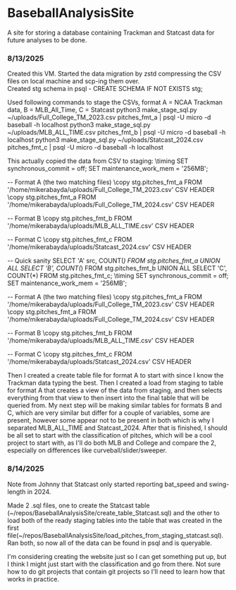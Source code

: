 # BaseballAnalysisSite
A site for storing a database containing Trackman and Statcast data for future analyses to be done.

### 8/13/2025
Created this VM.  Started the data migration by zstd compressing the CSV files on local machine and scp-ing them over.  
Created stg schema in psql - CREATE SCHEMA IF NOT EXISTS stg;

Used following commands to stage the CSVs, format A = NCAA Trackman data, B = MLB_All_Time, C = Statcast
python3 make_stage_sql.py ~/uploads/Full_College_TM_2023.csv pitches_fmt_a | psql -U micro -d baseball -h localhost
python3 make_stage_sql.py ~/uploads/MLB_ALL_TIME.csv pitches_fmt_b | psql -U micro -d baseball -h localhost
python3 make_stage_sql.py ~/uploads/Statcast_2024.csv pitches_fmt_c | psql -U micro -d baseball -h localhost

This actually copied the data from CSV to staging:
\timing
SET synchronous_commit = off;
SET maintenance_work_mem = '256MB';

-- Format A (the two matching files)
\copy stg.pitches_fmt_a FROM '/home/mikerabayda/uploads/Full_College_TM_2023.csv' CSV HEADER
\copy stg.pitches_fmt_a FROM '/home/mikerabayda/uploads/Full_College_TM_2024.csv' CSV HEADER

-- Format B
\copy stg.pitches_fmt_b FROM '/home/mikerabayda/uploads/MLB_ALL_TIME.csv' CSV HEADER

-- Format C
\copy stg.pitches_fmt_c FROM '/home/mikerabayda/uploads/Statcast_2024.csv' CSV HEADER

-- Quick sanity
SELECT 'A' src, COUNT(*) FROM stg.pitches_fmt_a
UNION ALL SELECT 'B', COUNT(*) FROM stg.pitches_fmt_b
UNION ALL SELECT 'C', COUNT(*) FROM stg.pitches_fmt_c;
\timing
SET synchronous_commit = off;
SET maintenance_work_mem = '256MB';

-- Format A (the two matching files)
\copy stg.pitches_fmt_a FROM '/home/mikerabayda/uploads/Full_College_TM_2023.csv' CSV HEADER
\copy stg.pitches_fmt_a FROM '/home/mikerabayda/uploads/Full_College_TM_2024.csv' CSV HEADER

-- Format B
\copy stg.pitches_fmt_b FROM '/home/mikerabayda/uploads/MLB_ALL_TIME.csv' CSV HEADER

-- Format C
\copy stg.pitches_fmt_c FROM '/home/mikerabayda/uploads/Statcast_2024.csv' CSV HEADER

Then I created a create table file for format A to start with since I know the Trackman data typing the best. Then I created a load from staging to table for format A that creates a view of the data from staging, and then selects everything from that view to then insert into the final table that will be queried from.  My next step will be making similar tables for formats B and C, which are very similar but differ for a couple of variables, some are present, however some appear not to be present in both which is why I separated MLB_ALL_TIME and Statcast_2024. After that is finished, I should be all set to start with the classification of pitches, which will be a cool project to start with, as I'll do both MLB and College and compare the 2, especially on differences like curveball/slider/sweeper. 

### 8/14/2025 
Note from Johnny that Statcast only started reporting bat_speed and swing-length in 2024.

Made 2 .sql files, one to create the Statcast table (~/repos/BaseballAnalysisSite/create_table_Statcast.sql) and the other to load both of the ready staging tables into the table that was created in the first file(~/repos/BaseballAnalysisSite/load_pitches_from_staging_statcast.sql).  Ran both, so now all of the data can be found in psql and is queryable.

I'm considering creating the website just so I can get something put up, but I think I might just start with the classification and go from there.  Not sure how to do git projects that contain git projects so I'll need to learn how that works in practice.
